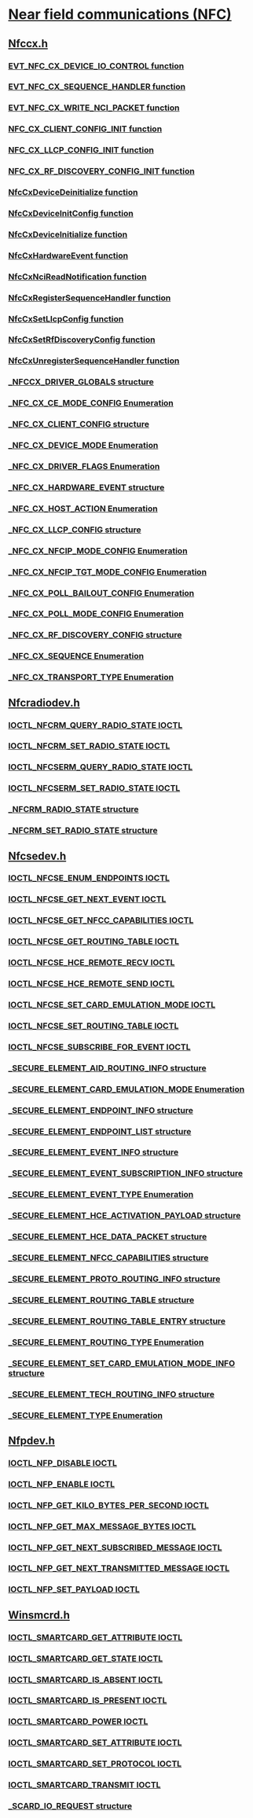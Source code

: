 # [Near field communications (NFC)](index.md)
## [Nfccx.h](../nfccx/index.md)
### [EVT_NFC_CX_DEVICE_IO_CONTROL function](../nfccx/nc-nfccx-evt_nfc_cx_device_io_control.md)
### [EVT_NFC_CX_SEQUENCE_HANDLER function](../nfccx/nc-nfccx-evt_nfc_cx_sequence_handler.md)
### [EVT_NFC_CX_WRITE_NCI_PACKET function](../nfccx/nc-nfccx-evt_nfc_cx_write_nci_packet.md)
### [NFC_CX_CLIENT_CONFIG_INIT function](../nfccx/nf-nfccx-nfc_cx_client_config_init.md)
### [NFC_CX_LLCP_CONFIG_INIT function](../nfccx/nf-nfccx-nfc_cx_llcp_config_init.md)
### [NFC_CX_RF_DISCOVERY_CONFIG_INIT function](../nfccx/nf-nfccx-nfc_cx_rf_discovery_config_init.md)
### [NfcCxDeviceDeinitialize function](../nfccx/nf-nfccx-nfccxdevicedeinitialize.md)
### [NfcCxDeviceInitConfig function](../nfccx/nf-nfccx-nfccxdeviceinitconfig.md)
### [NfcCxDeviceInitialize function](../nfccx/nf-nfccx-nfccxdeviceinitialize.md)
### [NfcCxHardwareEvent function](../nfccx/nf-nfccx-nfccxhardwareevent.md)
### [NfcCxNciReadNotification function](../nfccx/nf-nfccx-nfccxncireadnotification.md)
### [NfcCxRegisterSequenceHandler function](../nfccx/nf-nfccx-nfccxregistersequencehandler.md)
### [NfcCxSetLlcpConfig function](../nfccx/nf-nfccx-nfccxsetllcpconfig.md)
### [NfcCxSetRfDiscoveryConfig function](../nfccx/nf-nfccx-nfccxsetrfdiscoveryconfig.md)
### [NfcCxUnregisterSequenceHandler function](../nfccx/nf-nfccx-nfccxunregistersequencehandler.md)
### [_NFCCX_DRIVER_GLOBALS structure](../nfccx/ns-nfccx-_nfccx_driver_globals.md)
### [_NFC_CX_CE_MODE_CONFIG Enumeration](../nfccx/ne-nfccx-_nfc_cx_ce_mode_config.md)
### [_NFC_CX_CLIENT_CONFIG structure](../nfccx/ns-nfccx-_nfc_cx_client_config.md)
### [_NFC_CX_DEVICE_MODE Enumeration](../nfccx/ne-nfccx-_nfc_cx_device_mode.md)
### [_NFC_CX_DRIVER_FLAGS Enumeration](../nfccx/ne-nfccx-_nfc_cx_driver_flags.md)
### [_NFC_CX_HARDWARE_EVENT structure](../nfccx/ns-nfccx-_nfc_cx_hardware_event.md)
### [_NFC_CX_HOST_ACTION Enumeration](../nfccx/ne-nfccx-_nfc_cx_host_action.md)
### [_NFC_CX_LLCP_CONFIG structure](../nfccx/ns-nfccx-_nfc_cx_llcp_config.md)
### [_NFC_CX_NFCIP_MODE_CONFIG Enumeration](../nfccx/ne-nfccx-_nfc_cx_nfcip_mode_config.md)
### [_NFC_CX_NFCIP_TGT_MODE_CONFIG Enumeration](../nfccx/ne-nfccx-_nfc_cx_nfcip_tgt_mode_config.md)
### [_NFC_CX_POLL_BAILOUT_CONFIG Enumeration](../nfccx/ne-nfccx-_nfc_cx_poll_bailout_config.md)
### [_NFC_CX_POLL_MODE_CONFIG Enumeration](../nfccx/ne-nfccx-_nfc_cx_poll_mode_config.md)
### [_NFC_CX_RF_DISCOVERY_CONFIG structure](../nfccx/ns-nfccx-_nfc_cx_rf_discovery_config.md)
### [_NFC_CX_SEQUENCE Enumeration](../nfccx/ne-nfccx-_nfc_cx_sequence.md)
### [_NFC_CX_TRANSPORT_TYPE Enumeration](../nfccx/ne-nfccx-_nfc_cx_transport_type.md)
## [Nfcradiodev.h](../nfcradiodev/index.md)
### [IOCTL_NFCRM_QUERY_RADIO_STATE IOCTL](../nfcradiodev/ni-nfcradiodev-ioctl_nfcrm_query_radio_state.md)
### [IOCTL_NFCRM_SET_RADIO_STATE IOCTL](../nfcradiodev/ni-nfcradiodev-ioctl_nfcrm_set_radio_state.md)
### [IOCTL_NFCSERM_QUERY_RADIO_STATE IOCTL](../nfcradiodev/ni-nfcradiodev-ioctl_nfcserm_query_radio_state.md)
### [IOCTL_NFCSERM_SET_RADIO_STATE IOCTL](../nfcradiodev/ni-nfcradiodev-ioctl_nfcserm_set_radio_state.md)
### [_NFCRM_RADIO_STATE structure](../nfcradiodev/ns-nfcradiodev-_nfcrm_radio_state.md)
### [_NFCRM_SET_RADIO_STATE structure](../nfcradiodev/ns-nfcradiodev-_nfcrm_set_radio_state.md)
## [Nfcsedev.h](../nfcsedev/index.md)
### [IOCTL_NFCSE_ENUM_ENDPOINTS IOCTL](../nfcsedev/ni-nfcsedev-ioctl_nfcse_enum_endpoints.md)
### [IOCTL_NFCSE_GET_NEXT_EVENT IOCTL](../nfcsedev/ni-nfcsedev-ioctl_nfcse_get_next_event.md)
### [IOCTL_NFCSE_GET_NFCC_CAPABILITIES IOCTL](../nfcsedev/ni-nfcsedev-ioctl_nfcse_get_nfcc_capabilities.md)
### [IOCTL_NFCSE_GET_ROUTING_TABLE IOCTL](../nfcsedev/ni-nfcsedev-ioctl_nfcse_get_routing_table.md)
### [IOCTL_NFCSE_HCE_REMOTE_RECV IOCTL](../nfcsedev/ni-nfcsedev-ioctl_nfcse_hce_remote_recv.md)
### [IOCTL_NFCSE_HCE_REMOTE_SEND IOCTL](../nfcsedev/ni-nfcsedev-ioctl_nfcse_hce_remote_send.md)
### [IOCTL_NFCSE_SET_CARD_EMULATION_MODE IOCTL](../nfcsedev/ni-nfcsedev-ioctl_nfcse_set_card_emulation_mode.md)
### [IOCTL_NFCSE_SET_ROUTING_TABLE IOCTL](../nfcsedev/ni-nfcsedev-ioctl_nfcse_set_routing_table.md)
### [IOCTL_NFCSE_SUBSCRIBE_FOR_EVENT IOCTL](../nfcsedev/ni-nfcsedev-ioctl_nfcse_subscribe_for_event.md)
### [_SECURE_ELEMENT_AID_ROUTING_INFO structure](../nfcsedev/ns-nfcsedev-_secure_element_aid_routing_info.md)
### [_SECURE_ELEMENT_CARD_EMULATION_MODE Enumeration](../nfcsedev/ne-nfcsedev-_secure_element_card_emulation_mode.md)
### [_SECURE_ELEMENT_ENDPOINT_INFO structure](../nfcsedev/ns-nfcsedev-_secure_element_endpoint_info.md)
### [_SECURE_ELEMENT_ENDPOINT_LIST structure](../nfcsedev/ns-nfcsedev-_secure_element_endpoint_list.md)
### [_SECURE_ELEMENT_EVENT_INFO structure](../nfcsedev/ns-nfcsedev-_secure_element_event_info.md)
### [_SECURE_ELEMENT_EVENT_SUBSCRIPTION_INFO structure](../nfcsedev/ns-nfcsedev-_secure_element_event_subscription_info.md)
### [_SECURE_ELEMENT_EVENT_TYPE Enumeration](../nfcsedev/ne-nfcsedev-_secure_element_event_type.md)
### [_SECURE_ELEMENT_HCE_ACTIVATION_PAYLOAD structure](../nfcsedev/ns-nfcsedev-_secure_element_hce_activation_payload.md)
### [_SECURE_ELEMENT_HCE_DATA_PACKET structure](../nfcsedev/ns-nfcsedev-_secure_element_hce_data_packet.md)
### [_SECURE_ELEMENT_NFCC_CAPABILITIES structure](../nfcsedev/ns-nfcsedev-_secure_element_nfcc_capabilities.md)
### [_SECURE_ELEMENT_PROTO_ROUTING_INFO structure](../nfcsedev/ns-nfcsedev-_secure_element_proto_routing_info.md)
### [_SECURE_ELEMENT_ROUTING_TABLE structure](../nfcsedev/ns-nfcsedev-_secure_element_routing_table.md)
### [_SECURE_ELEMENT_ROUTING_TABLE_ENTRY structure](../nfcsedev/ns-nfcsedev-_secure_element_routing_table_entry.md)
### [_SECURE_ELEMENT_ROUTING_TYPE Enumeration](../nfcsedev/ne-nfcsedev-_secure_element_routing_type.md)
### [_SECURE_ELEMENT_SET_CARD_EMULATION_MODE_INFO structure](../nfcsedev/ns-nfcsedev-_secure_element_set_card_emulation_mode_info.md)
### [_SECURE_ELEMENT_TECH_ROUTING_INFO structure](../nfcsedev/ns-nfcsedev-_secure_element_tech_routing_info.md)
### [_SECURE_ELEMENT_TYPE Enumeration](../nfcsedev/ne-nfcsedev-_secure_element_type.md)
## [Nfpdev.h](../nfpdev/index.md)
### [IOCTL_NFP_DISABLE IOCTL](../nfpdev/ni-nfpdev-ioctl_nfp_disable.md)
### [IOCTL_NFP_ENABLE IOCTL](../nfpdev/ni-nfpdev-ioctl_nfp_enable.md)
### [IOCTL_NFP_GET_KILO_BYTES_PER_SECOND IOCTL](../nfpdev/ni-nfpdev-ioctl_nfp_get_kilo_bytes_per_second.md)
### [IOCTL_NFP_GET_MAX_MESSAGE_BYTES IOCTL](../nfpdev/ni-nfpdev-ioctl_nfp_get_max_message_bytes.md)
### [IOCTL_NFP_GET_NEXT_SUBSCRIBED_MESSAGE IOCTL](../nfpdev/ni-nfpdev-ioctl_nfp_get_next_subscribed_message.md)
### [IOCTL_NFP_GET_NEXT_TRANSMITTED_MESSAGE IOCTL](../nfpdev/ni-nfpdev-ioctl_nfp_get_next_transmitted_message.md)
### [IOCTL_NFP_SET_PAYLOAD IOCTL](../nfpdev/ni-nfpdev-ioctl_nfp_set_payload.md)
## [Winsmcrd.h](../winsmcrd/index.md)
### [IOCTL_SMARTCARD_GET_ATTRIBUTE IOCTL](../winsmcrd/ni-winsmcrd-ioctl_smartcard_get_attribute.md)
### [IOCTL_SMARTCARD_GET_STATE IOCTL](../winsmcrd/ni-winsmcrd-ioctl_smartcard_get_state.md)
### [IOCTL_SMARTCARD_IS_ABSENT IOCTL](../winsmcrd/ni-winsmcrd-ioctl_smartcard_is_absent.md)
### [IOCTL_SMARTCARD_IS_PRESENT IOCTL](../winsmcrd/ni-winsmcrd-ioctl_smartcard_is_present.md)
### [IOCTL_SMARTCARD_POWER IOCTL](../winsmcrd/ni-winsmcrd-ioctl_smartcard_power.md)
### [IOCTL_SMARTCARD_SET_ATTRIBUTE IOCTL](../winsmcrd/ni-winsmcrd-ioctl_smartcard_set_attribute.md)
### [IOCTL_SMARTCARD_SET_PROTOCOL IOCTL](../winsmcrd/ni-winsmcrd-ioctl_smartcard_set_protocol.md)
### [IOCTL_SMARTCARD_TRANSMIT IOCTL](../winsmcrd/ni-winsmcrd-ioctl_smartcard_transmit.md)
### [_SCARD_IO_REQUEST structure](../winsmcrd/ns-winsmcrd-_scard_io_request.md)
